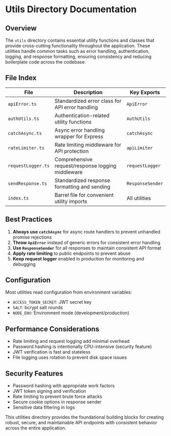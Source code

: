 # Utils Directory Documentation

## Overview

The `utils` directory contains essential utility functions and classes that provide cross-cutting functionality throughout the application. These utilities handle common tasks such as error handling, authentication, logging, and response formatting, ensuring consistency and reducing boilerplate code across the codebase.

## File Index

| File | Description | Key Exports |
|------|-------------|-------------|
| `apiError.ts` | Standardized error class for API error handling | `ApiError` |
| `authUtils.ts` | Authentication-related utility functions | `AuthUtils` |
| `catchAsync.ts` | Async error handling wrapper for Express | `catchAsync` |
| `rateLimiter.ts` | Rate limiting middleware for API protection | `apiLimiter` |
| `requestLogger.ts` | Comprehensive request/response logging middleware | `requestLogger` |
| `sendResponse.ts` | Standardized response formatting and sending | `ResponseSender` |
| `index.ts` | Barrel file for convenient utility imports | All utilities |

## Best Practices

1. **Always use `catchAsync`** for async route handlers to prevent unhandled promise rejections
2. **Throw `ApiError`** instead of generic errors for consistent error handling
3. **Use `ResponseSender`** for all responses to maintain consistent API format
4. **Apply rate limiting** to public endpoints to prevent abuse
5. **Keep request logger** enabled in production for monitoring and debugging

## Configuration

Most utilities read configuration from environment variables:

- `ACCESS_TOKEN_SECRET`: JWT secret key
- `SALT`: bcrypt salt rounds
- `NODE_ENV`: Environment mode (development/production)

## Performance Considerations

- Rate limiting and request logging add minimal overhead
- Password hashing is intentionally CPU-intensive (security feature)
- JWT verification is fast and stateless
- File logging uses rotation to prevent disk space issues

## Security Features

- Password hashing with appropriate work factors
- JWT token signing and verification
- Rate limiting to prevent brute force attacks
- Secure cookie options in response sender
- Sensitive data filtering in logs

This utilities directory provides the foundational building blocks for creating robust, secure, and maintainable API endpoints with consistent behavior across the entire application.
